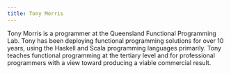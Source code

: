 ```yaml
---
title: Tony Morris
---
```


Tony Morris is a programmer at the Queensland Functional Programming Lab. Tony has been deploying functional programming solutions for over 10 years, using the Haskell and Scala programming languages primarily. Tony teaches functional programming at the tertiary level and for professional programmers with a view toward producing a viable commercial result.

